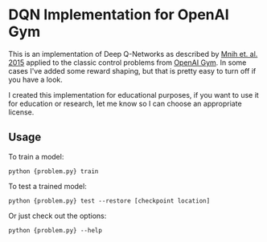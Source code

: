 # DQN Implementation for OpenAI Gym

This is an implementation of Deep Q-Networks as described by [Mnih et. al. 2015](https://storage.googleapis.com/deepmind-media/dqn/DQNNaturePaper.pdf) applied to the classic control problems from [OpenAI Gym](https://gym.openai.com/).  In some cases I've added some reward shaping, but that is pretty easy to turn off if you have a look.

I created this implementation for educational purposes, if you want to use it for education or research, let me know so I can choose an appropriate license.

## Usage
To train a model:
```
python {problem.py} train
```

To test a trained model:
```
python {problem.py} test --restore [checkpoint location]
```

Or just check out the options:
```
python {problem.py} --help
```
